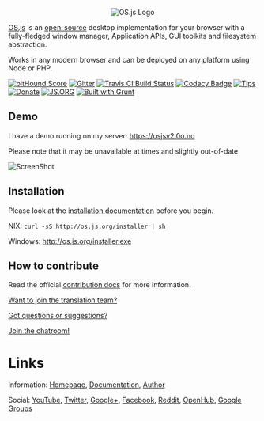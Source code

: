 <p align="center">
  <img alt="OS.js Logo" src="https://raw.githubusercontent.com/os-js/OS.js/master/doc/logo/logo-big.png" />
</p>

[OS.js](http://os.js.org/) is an [open-source](https://raw.githubusercontent.com/os-js/OS.js/master/LICENSE) desktop implementation for your browser with a fully-fledged window manager, Application APIs, GUI toolkits and filesystem abstraction.

Works in any modern browser and can be deployed on any platform using Node or PHP.

[![bitHound Score](https://www.bithound.io/github/os-js/OS.js/badges/score.svg)](https://www.bithound.io/github/os-js/OS.js)
[![Gitter](https://img.shields.io/gitter/room/nwjs/nw.js.svg)](https://gitter.im/os-js/OS.js?utm_source=badge&utm_medium=badge&utm_campaign=pr-badge)
[![Travis CI Build Status](https://travis-ci.org/os-js/OS.js.svg?branch=master)](https://travis-ci.org/os-js/OS.js)
[![Codacy Badge](https://api.codacy.com/project/badge/grade/61677f92d80d446ca37f7b6ab2fae032)](https://www.codacy.com/app/os-js/OS.js)
[![Tips](https://img.shields.io/gratipay/os-js.svg)](https://gratipay.com/os-js/)
[![Donate](https://img.shields.io/badge/paypal-donate-yellow.svg)](https://www.paypal.com/cgi-bin/webscr?cmd=_donations&business=andersevenrud%40gmail%2ecom&lc=NO&currency_code=USD&bn=PP%2dDonationsBF%3abtn_donate_SM%2egif%3aNonHosted)
[![JS.ORG](https://img.shields.io/badge/js.org-os-ffb400.svg)](http://js.org)
[![Built with Grunt](https://cdn.gruntjs.com/builtwith.svg)](http://gruntjs.com/)

## Demo

I have a demo running on my server: https://osjsv2.0o.no

Please note that it may be unavailable at times and slightly out-of-date.

![ScreenShot](https://raw.githubusercontent.com/os-js/OS.js/master/doc/screenshot.png)

## Installation

Please look at the [installation documentation](https://github.com/os-js/OS.js/blob/master/INSTALL.md) before you begin.

NIX: `curl -sS http://os.js.org/installer | sh`

Windows: http://os.js.org/installer.exe

## How to contribute

Read the official [contribution docs](https://github.com/os-js/OS.js/blob/master/CONTRIBUTING.md) for more information.

[Want to join the translation team?](https://github.com/os-js/OS.js/wiki/Join-the-translation-team)

[Got questions or suggestions?](https://github.com/os-js/OS.js/issues)

[Join the chatroom!](https://gitter.im/os-js/OS.js)

# Links

Information: [Homepage](http://os.js.org/), [Documentation](http://os.js.org/doc/), [Author](http://andersevenrud.github.io/)

Social: [YouTube](https://www.youtube.com/playlist?list=PLzC5Z5D-YLyEoYXWrxplUIek5uRyF92iG), [Twitter](https://twitter.com/andersevenrud), [Google+](https://plus.google.com/b/113399210633478618934/113399210633478618934), [Facebook](https://www.facebook.com/pages/OSjs/226644300734574), [Reddit](http://www.reddit.com/r/osjs), [OpenHub](https://www.openhub.net/p/OS_js), [Google Groups](https://groups.google.com/forum/#!forum/osjsplatform)

